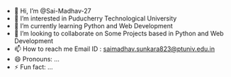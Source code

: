 - 👋 Hi, I’m @Sai-Madhav-27
- 👀 I’m interested in Puducherry Technological University
- 🌱 I’m currently learning Python and Web Development
- 💞️ I’m looking to collaborate on Some Projects based in Python and Web Development 
- 📫 How to reach me Email ID : saimadhav.sunkara823@ptuniv.edu.in
- 😄 Pronouns: ...
- ⚡ Fun fact: ...

<!---
Sai-Madhav-27/Sai-Madhav-27 is a ✨ special ✨ repository because its `README.md` (this file) appears on your GitHub profile.
You can click the Preview link to take a look at your changes.
--->

